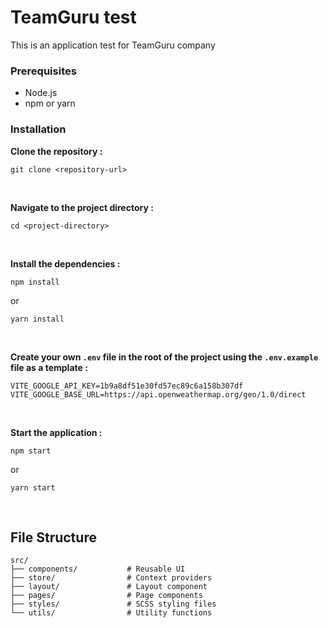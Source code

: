 # TeamGuru test
This is an application test for TeamGuru company

### Prerequisites
- Node.js
- npm or yarn

### Installation

**Clone the repository :**

```
git clone <repository-url>
```
<br>

**Navigate to the project directory :**

```
cd <project-directory>
```
<br>

**Install the dependencies :**

```
npm install
```
or
```
yarn install
```
<br>

**Create your own `.env` file in the root of the project using the `.env.example` file as a template :**

```
VITE_GOOGLE_API_KEY=1b9a8df51e30fd57ec89c6a158b307df
VITE_GOOGLE_BASE_URL=https://api.openweathermap.org/geo/1.0/direct
```
<br>

**Start the application :**
```
npm start
```
or
```
yarn start
```
<br>


## File Structure

```text
src/
├── components/           # Reusable UI
├── store/                # Context providers
├── layout/               # Layout component
├── pages/                # Page components
├── styles/               # SCSS styling files
└── utils/                # Utility functions
```
